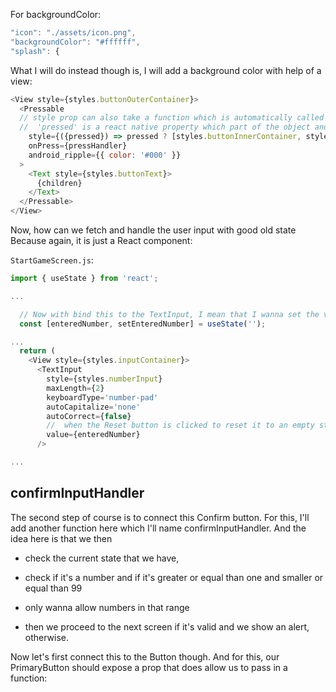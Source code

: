 For backgroundColor:

```js    
"icon": "./assets/icon.png",
"backgroundColor": "#ffffff",
"splash": {
```

What I will do instead though is, I will add a background color with help of a view:
```js
<View style={styles.buttonOuterContainer}>
  <Pressable 
  // style prop can also take a function which is automatically called by react when pressable is pressed
  //  'pressed' is a react native property which part of the object and passed into the arrow function 
    style={({pressed}) => pressed ? [styles.buttonInnerContainer, styles.pressed] : styles.buttonInnerContainer} 
    onPress={pressHandler} 
    android_ripple={{ color: '#000' }}
  >
    <Text style={styles.buttonText}>
      {children}
    </Text>
  </Pressable>
</View>
```

Now, how can we fetch and handle the user input with good old state Because again, it is just a React component:

`StartGameScreen.js`:
```js
import { useState } from 'react';

...

  // Now with bind this to the TextInput, I mean that I wanna set the value prop on TextInput and set this equal to enteredNumber. I do this so that we can change the state from anywhere in this app.
  const [enteredNumber, setEnteredNumber] = useState('');

...
  return (
    <View style={styles.inputContainer}>
      <TextInput 
        style={styles.numberInput} 
        maxLength={2} 
        keyboardType='number-pad'
        autoCapitalize='none'
        autoCorrect={false}
        //  when the Reset button is clicked to reset it to an empty string and such state changes are then reflected in TextInput. That's why I'm setting the value prop to the state.
        value={enteredNumber}
      />

...

```

## confirmInputHandler

The second step of course is to connect this Confirm button. For this, I'll add another function here which I'll name confirmInputHandler. And the idea here is that we then 
- check the current state that we have, 
- check if it's a number and if it's greater or equal than one and smaller or equal than 99 
- only wanna allow numbers in that range

- then we proceed to the next screen if it's valid and we show an alert, otherwise.


Now let's first connect this to the Button though. And for this, our PrimaryButton should expose a prop that does allow us to pass in a function:
```js

```
